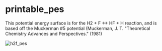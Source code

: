 # printable_pes

This potential energy surface is for the H2 + F <-> HF + H reaction, and is based off the Muckerman #5 potential (Muckerman, J. T. "Theoretical Chemistry Advances and Perspectives." (1981)

![h2f_pes](https://github.com/user-attachments/assets/68e01ca6-9246-4dd7-aa95-bc434f303c27)
